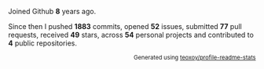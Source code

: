 Joined Github **8** years ago.

Since then I pushed **1883** commits, opened **52** issues, submitted **77** pull requests, received **49** stars, across **54** personal projects and contributed to **4** public repositories.

<p align="right"><sub>Generated using <a href="https://github.com/marketplace/actions/profile-readme-stats">teoxoy/profile-readme-stats</a></sub></p>
